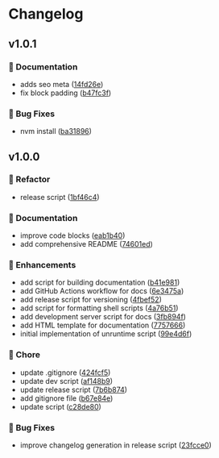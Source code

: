 # Changelog

## v1.0.1

### 📖 Documentation
- adds seo meta ([14fd26e](https://github.com/jasenmichael/unruntime/commit/14fd26e))
- fix block padding ([b47fc3f](https://github.com/jasenmichael/unruntime/commit/b47fc3f))

### 🐛 Bug Fixes
- nvm install ([ba31896](https://github.com/jasenmichael/unruntime/commit/ba31896))

## v1.0.0

### 🔄 Refactor
- release script ([1bf46c4](https://github.com/jasenmichael/unruntime/commit/1bf46c4))

### 📖 Documentation
- improve code blocks ([eab1b40](https://github.com/jasenmichael/unruntime/commit/eab1b40))
- add comprehensive README ([74601ed](https://github.com/jasenmichael/unruntime/commit/74601ed))

### 🚀 Enhancements
- add script for building documentation ([b41e981](https://github.com/jasenmichael/unruntime/commit/b41e981))
- add GitHub Actions workflow for docs ([6e3475a](https://github.com/jasenmichael/unruntime/commit/6e3475a))
- add release script for versioning ([4fbef52](https://github.com/jasenmichael/unruntime/commit/4fbef52))
- add script for formatting shell scripts ([4a76b51](https://github.com/jasenmichael/unruntime/commit/4a76b51))
- add development server script for docs ([3fb894f](https://github.com/jasenmichael/unruntime/commit/3fb894f))
- add HTML template for documentation ([7757666](https://github.com/jasenmichael/unruntime/commit/7757666))
- initial implementation of unruntime script ([99e4d6f](https://github.com/jasenmichael/unruntime/commit/99e4d6f))

### 🏡 Chore
- update .gitignore ([424fcf5](https://github.com/jasenmichael/unruntime/commit/424fcf5))
- update dev script ([af148b9](https://github.com/jasenmichael/unruntime/commit/af148b9))
- update release script ([7b6b874](https://github.com/jasenmichael/unruntime/commit/7b6b874))
- add gitignore file ([b67e84e](https://github.com/jasenmichael/unruntime/commit/b67e84e))
- update script ([c28de80](https://github.com/jasenmichael/unruntime/commit/c28de80))

### 🐛 Bug Fixes
- improve changelog generation in release script ([23fcce0](https://github.com/jasenmichael/unruntime/commit/23fcce0))
